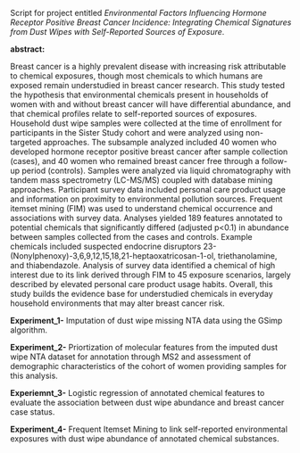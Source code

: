 Script for project entitled *Environmental Factors Influencing Hormone Receptor Positive Breast Cancer Incidence: Integrating Chemical Signatures from Dust Wipes with Self-Reported Sources of Exposure*.


**abstract:** 

Breast cancer is a highly prevalent disease with increasing risk attributable to chemical exposures, though most chemicals to which humans are exposed remain understudied in breast cancer research. This study tested the hypothesis that environmental chemicals present in households of women with and without breast cancer will have differential abundance, and that chemical profiles relate to self-reported sources of exposures. Household dust wipe samples were collected at the time of enrollment for participants in the Sister Study cohort and were analyzed using non-targeted approaches. The subsample analyzed included 40 women who developed hormone receptor positive breast cancer after sample collection (cases), and 40 women who remained breast cancer free through a follow-up period (controls). Samples were analyzed via liquid chromatography with tandem mass spectrometry (LC-MS/MS) coupled with database mining approaches. Participant survey data included personal care product usage and information on proximity to environmental pollution sources. Frequent itemset mining (FIM) was used to understand chemical occurrence and associations with survey data. Analyses yielded 189 features annotated to potential chemicals that significantly differed (adjusted p<0.1) in abundance between samples collected from the cases and controls. Example chemicals included suspected endocrine disruptors 23-(Nonylphenoxy)-3,6,9,12,15,18,21-heptaoxatricosan-1-ol, triethanolamine, and thiabendazole. Analysis of survey data identified a chemical of high interest due to its link derived through FIM to 45 exposure scenarios, largely described by elevated personal care product usage habits. Overall, this study builds the evidence base for understudied chemicals in everyday household environments that may alter breast cancer risk.

**Experiment_1-** Imputation of dust wipe missing NTA data using the GSimp algorithm.

**Experiment_2-** Priortization of molecular features from the imputed dust wipe NTA dataset for annotation through MS2 and assessment of demographic characteristics of the cohort of women providing samples for this analysis.

**Experiemnt_3-** Logistic regression of annotated chemical features to evaluate the association between dust wipe abundance and breast cancer case status.

**Experiment_4-** Frequent Itemset Mining to link self-reported environmental exposures with dust wipe abundance of annotated chemical substances.

